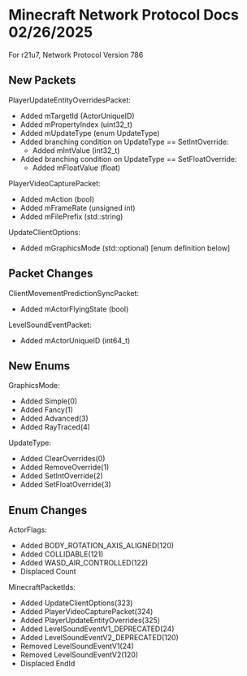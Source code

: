 # Minecraft Network Protocol Docs 02/26/2025

For r21u7, Network Protocol Version 786

## New Packets

PlayerUpdateEntityOverridesPacket:
* Added mTargetId (ActorUniqueID)
* Added mPropertyIndex (uint32_t)
* Added mUpdateType (enum UpdateType)
* Added branching condition on UpdateType == SetIntOverride:
    * Added mIntValue (int32_t)
* Added branching condition on UpdateType == SetFloatOverride:
    * Added mFloatValue (float)

PlayerVideoCapturePacket:
* Added mAction (bool)
* Added mFrameRate (unsigned int)
* Added mFilePrefix (std::string)

UpdateClientOptions:
* Added mGraphicsMode (std::optional<GraphicsMode>) [enum definition below]

## Packet Changes

ClientMovementPredictionSyncPacket:
* Added mActorFlyingState (bool)

LevelSoundEventPacket:
* Added mActorUniqueID (int64_t)

## New Enums

GraphicsMode:
* Added Simple(0)
* Added Fancy(1)
* Added Advanced(3)
* Added RayTraced(4)

UpdateType:
* Added ClearOverrides(0)
* Added RemoveOverride(1)
* Added SetIntOverride(2)
* Added SetFloatOverride(3)

## Enum Changes

ActorFlags:
* Added BODY_ROTATION_AXIS_ALIGNED(120)
* Added COLLIDABLE(121)
* Added WASD_AIR_CONTROLLED(122)
* Displaced Count

MinecraftPacketIds:
* Added UpdateClientOptions(323)
* Added PlayerVideoCapturePacket(324)
* Added PlayerUpdateEntityOverrides(325)
* Added LevelSoundEventV1_DEPRECATED(24)
* Added LevelSoundEventV2_DEPRECATED(120)
* Removed LevelSoundEventV1(24)
* Removed LevelSoundEventV2(120)
* Displaced EndId